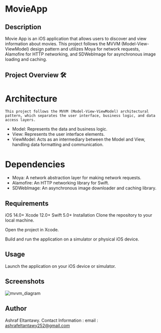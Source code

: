 # MovieApp
## Description
 Movie App is an iOS application that allows users to discover and view information about movies. This project follows the MVVM (Model-View-ViewModel) design pattern and utilizes Moya for network requests, Alamofire for HTTP networking, and SDWebImage for asynchronous image loading and caching.

## Project Overview 🛠
  # Architecture
    This project follows the MVVM (Model-View-ViewModel) architectural pattern, which separates the user interface, business logic, and data access layers.

- Model: Represents the data and business logic.
- View: Represents the user interface elements.
- ViewModel: Acts as an intermediary between the Model and View, handling data formatting and     communication.

 # Dependencies
- Moya: A network abstraction layer for making network requests.
- Alamofire: An HTTP networking library for Swift.
- SDWebImage: An asynchronous image downloader and caching library.

 ## Requirements
 iOS 14.0+
 Xcode 12.0+
 Swift 5.0+
 Installation
 Clone the repository to your local machine.

 Open the project in Xcode.

 Build and run the application on a simulator or physical iOS device.

 ## Usage
  Launch the application on your iOS device or simulator.
 
 ## Screenshots
![mvvm_diagram](https://github.com/ashrafabdallah/MovieApp/assets/31374697/c5954329-9674-4827-a0da-57039817ef22)


## Author
Ashraf Eltantawy.
Contact Information : 
 email : ashrafeltantawy252@gmail.com
